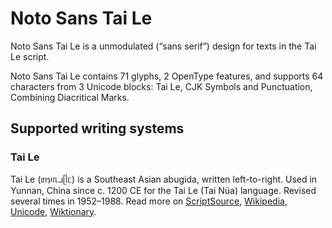 
# Noto Sans Tai Le

Noto Sans Tai Le is a unmodulated (“sans serif”) design for texts in the Tai Le script. 

Noto Sans Tai Le contains 71 glyphs, 2 OpenType features, and supports 64 characters from 3 Unicode blocks: Tai Le, CJK Symbols and Punctuation, Combining Diacritical Marks.


## Supported writing systems


### Tai Le

Tai Le (ᥖᥭᥰᥘᥫᥴ) is a Southeast Asian abugida, written left-to-right. Used in Yunnan, China since c. 1200 CE for the Tai Le (Tai Nüa) language. Revised several times in 1952–1988. Read more on [ScriptSource](https://scriptsource.org/scr/Tale), [Wikipedia](https://en.wikipedia.org/wiki/ISO_15924:Tale), [Unicode](https://www.unicode.org/versions/Unicode13.0.0/ch16.pdf#G32903), [Wiktionary](https://en.wiktionary.org/wiki/Category:Tai_N%C3%BCa_script).


